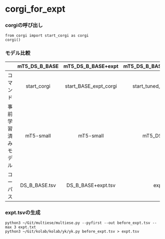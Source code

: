 # corgi_for_expt 

### corgiの呼び出し
```
from corgi import start_corgi as corgi
corgi()
```

### モデル比較
|                    | mT5_DS_B_BASE | mT5_DS_B_BASE+expt     | mT5_DS_B_BASE_tuned_by_expt  | 
| :------------------: | :-------------: | :---------------------: | :---------------------------: | 
| コマンド          | start_corgi   | start_BASE_expt_corgi | start_tuned_by_expt_corgi   | 
| 事前学習済みモデル | mT5-small     | mT5-small             | mT5_DS_B_BASE               | 
| コーパス          | DS_B_BASE.tsv | DS_B_BASE+expt.tsv    | expt.tsv          | 

### expt.tsvの生成

```
python3 ~/Git/multiese/multiese.py --pyfirst --out before_expt.tsv --max 3 expt.txt
python3 ~/Git/kolab/kolab/yk/yk.py before_expt.tsv > expt.tsv
```
